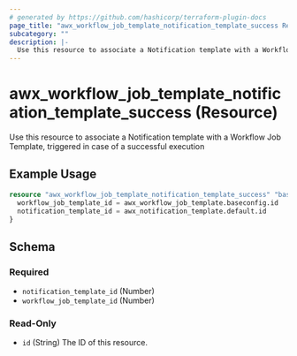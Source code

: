 ```yaml
---
# generated by https://github.com/hashicorp/terraform-plugin-docs
page_title: "awx_workflow_job_template_notification_template_success Resource - terraform-provider-awx"
subcategory: ""
description: |-
  Use this resource to associate a Notification template with a Workflow Job Template, triggered in case of a successful execution
---
```


# awx_workflow_job_template_notification_template_success (Resource)

Use this resource to associate a Notification template with a Workflow Job Template, triggered in case of a successful execution

## Example Usage

```terraform
resource "awx_workflow_job_template_notification_template_success" "baseconfig" {
  workflow_job_template_id = awx_workflow_job_template.baseconfig.id
  notification_template_id = awx_notification_template.default.id
}
```

<!-- schema generated by tfplugindocs -->
## Schema

### Required

- `notification_template_id` (Number)
- `workflow_job_template_id` (Number)

### Read-Only

- `id` (String) The ID of this resource.
